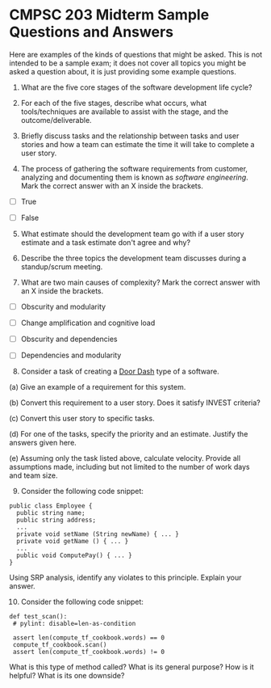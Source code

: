 # CMPSC 203 Midterm Sample Questions and Answers

Here are examples of the kinds of questions that might be asked. This is not intended to be a sample exam; it does not cover all topics you might be asked a question about, it is just providing some example questions.


1. What are the five core stages of the software development life cycle?


2. For each of the five stages, describe what occurs, what tools/techniques are available to assist with the stage, and the outcome/deliverable.


3. Briefly discuss tasks and the relationship between tasks and user stories and how a team can estimate the time it will take to complete a user story.


4. The process of gathering the software requirements from customer, analyzing and documenting them is known as *software engineering*. Mark the correct answer with an X inside the brackets.

  - [ ] True
  - [ ] False
  

5. What estimate should the development team go with if a user story estimate and a task estimate don't agree and why?


6. Describe the three topics the development team discusses during a standup/scrum meeting.


7. What are two main causes of complexity? Mark the correct answer with an X inside the brackets.

  - [ ] Obscurity and modularity
  - [ ] Change amplification and cognitive load
  - [ ] Obscurity and dependencies
  - [ ] Dependencies and modularity


8. Consider a task of creating a [Door Dash](https://www.doordash.com/) type of a software.

  (a) Give an example of a requirement for this system.
  
  (b) Convert this requirement to a user story. Does it satisfy INVEST criteria?
  
  (c) Convert this user story to specific tasks.
  
  (d) For one of the tasks, specify the priority and an estimate. Justify the answers given here.
  
  (e) Assuming only the task listed above, calculate velocity. Provide all assumptions made, including but not limited to the number of work days and team size. 


9. Consider the following code snippet:

  ```
  public class Employee { 
  	public string name;
  	public string address;
  	...
	private void setName (String newName) { ... }
	private void getName () { ... }
	...
  	public void ComputePay() { ... }
  }
  ```

  Using SRP analysis, identify any violates to this principle. Explain your answer.
  
  
10. Consider the following code snippet:

   ```
   def test_scan():
    # pylint: disable=len-as-condition

    assert len(compute_tf_cookbook.words) == 0
    compute_tf_cookbook.scan()
    assert len(compute_tf_cookbook.words) != 0
  ```
  
  What is this type of method called? What is its general purpose? How is it helpful? What is its one downside?
   